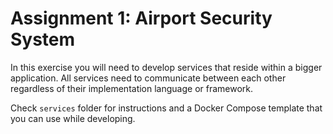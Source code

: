 # Assignment 1: Airport Security System

In this exercise you will need to develop services that reside within a bigger application. All services need to communicate between each other regardless of their implementation language or framework. 

Check `services` folder for instructions and a Docker Compose template that you can use while developing.

